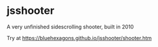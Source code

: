 # jsshooter
A very unfinished sidescrolling shooter, built in 2010

Try at https://bluehexagons.github.io/jsshooter/shooter.htm
